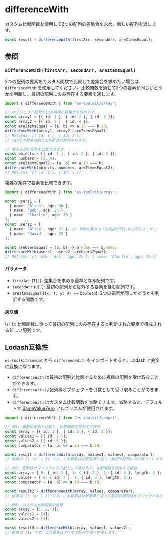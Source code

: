 # differenceWith

カスタム比較関数を使用して2つの配列の差集合を求め、新しい配列を返します。

```typescript
const result = differenceWith(firstArr, secondArr, areItemsEqual);
```

## 参照

### `differenceWith(firstArr, secondArr, areItemsEqual)`

2つの配列の要素をカスタム関数で比較して差集合を求めたい場合は `differenceWith` を使用してください。比較関数を通じて2つの要素が同じかどうかを判断し、最初の配列にのみ存在する要素を返します。

```typescript
import { differenceWith } from 'es-toolkit/array';

// オブジェクト配列でidを基準に差集合を求めます。
const array1 = [{ id: 1 }, { id: 2 }, { id: 3 }];
const array2 = [{ id: 2 }, { id: 4 }];
const areItemsEqual = (a, b) => a.id === b.id;
differenceWith(array1, array2, areItemsEqual);
// Returns: [{ id: 1 }, { id: 3 }]
// idが2の要素は同じと判断され除外されます。

// 異なる型の配列も比較できます。
const objects = [{ id: 1 }, { id: 2 }, { id: 3 }];
const numbers = [2, 4];
const areItemsEqual2 = (a, b) => a.id === b;
differenceWith(objects, numbers, areItemsEqual2);
// Returns: [{ id: 1 }, { id: 3 }]
```

複雑な条件で要素を比較できます。

```typescript
import { differenceWith } from 'es-toolkit/array';

const users1 = [
  { name: 'Alice', age: 30 },
  { name: 'Bob', age: 25 },
  { name: 'Charlie', age: 35 }
];
const users2 = [
  { name: 'Alice', age: 31 }, // 年齢が異なっても名前が同じなら同じユーザー
  { name: 'David', age: 25 }
];

const areUsersEqual = (a, b) => a.name === b.name;
differenceWith(users1, users2, areUsersEqual);
// Returns: [{ name: 'Bob', age: 25 }, { name: 'Charlie', age: 35 }]
```

#### パラメータ

- `firstArr` (`T[]`): 差集合を求める基準となる配列です。
- `secondArr` (`U[]`): 最初の配列から除外する要素を含む配列です。
- `areItemsEqual` (`(x: T, y: U) => boolean`): 2つの要素が同じかどうかを判断する関数です。

#### 戻り値

(`T[]`): 比較関数に従って最初の配列にのみ存在すると判断された要素で構成される新しい配列です。

## Lodash互換性

`es-toolkit/compat` から `differenceWith` をインポートすると、Lodash と完全に互換になります。

- `differenceWith` は最初の配列と比較するために複数の配列を受け取ることができます。
- `differenceWith` は配列様オブジェクトを引数として受け取ることができます。
- `differenceWith` はカスタム比較関数を省略できます。省略すると、デフォルトで [SameValueZero](https://tc39.es/ecma262/multipage/abstract-operations.html#sec-samevaluezero) アルゴリズムが使用されます。

```typescript
import { differenceWith } from 'es-toolkit/compat';

// 例1: 複数の配列と比較し、比較関数を使用する場合
const array = [{ id: 1 }, { id: 2 }, { id: 3 }];
const values1 = [{ id: 2 }];
const values2 = [{ id: 3 }];
const comparator = (a, b) => a.id === b.id;

const result = differenceWith(array, values1, values2, comparator);
// 結果は [{ id: 1 }] です。この要素は比較基準に従って最初の配列にのみ残っています。

// 例2: 配列様オブジェクトを引数として受け取り、比較関数を使用する場合
const array = { 0: { id: 1 }, 1: { id: 2 }, 2: { id: 3 }, length: 3 };
const values = { 0: { id: 2 }, 1: { id: 3 }, length: 2 };
const comparator = (a, b) => a.id === b.id;

const result2 = differenceWith(array, values, comparator);
// 結果は [{ id: 1 }] です。この要素は比較基準に従って最初の配列様オブジェクトのみに残っています。

// 例3: カスタム比較関数を省略
const array = [1, 2, 3];
const values1 = [2];
const values2 = [3];

const result3 = differenceWith(array, values1, values2);
// 結果は [1] です。この要素はすべての配列で唯一存在します。
```
